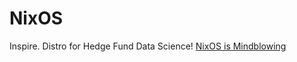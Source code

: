 # NixOS
Inspire. Distro for Hedge Fund Data Science! [NixOS is Mindblowing](https://youtu.be/fuWPuJZ9NcU)
